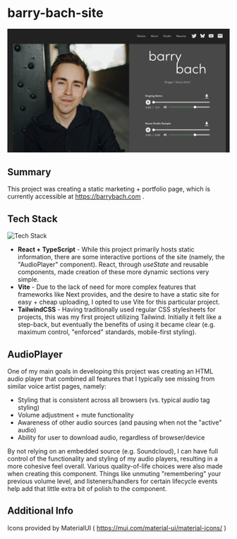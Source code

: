 # barry-bach-site

![Top-half Screenshot](sample.png)

## Summary
This project was creating a static marketing + portfolio page, which is currently accessible at https://barrybach.com .

## Tech Stack
![Tech Stack](https://skillicons.dev/icons?i=ts,react,vite,tailwind)

- **React + TypeScript** - While this project primarily hosts static information, there are some interactive portions of the site (namely, the "AudioPlayer" component). React, through *useState* and reusable components, made creation of these more dynamic sections very simple.
- **Vite** - Due to the lack of need for more complex features that frameworks like Next provides, and the desire to have a static site for easy + cheap uploading, I opted to use Vite for this particular project.
- **TailwindCSS** - Having traditionally used regular CSS stylesheets for projects, this was my first project utilizing Tailwind. Initially it felt like a step-back, but eventually the benefits of using it became clear (e.g. maximum control, "enforced" standards, mobile-first styling).

## AudioPlayer
One of my main goals in developing this project was creating an HTML audio player that combined all features that I typically see missing from similar voice artist pages, namely:
- Styling that is consistent across all browsers (vs. typical audio tag styling)
- Volume adjustment + mute functionality
- Awareness of other audio sources (and pausing when not the "active" audio)
- Ability for user to download audio, regardless of browser/device

By not relying on an embedded source (e.g. Soundcloud), I can have full control of the functionality and styling of my audio players, resulting in a more cohesive feel overall.
Various quality-of-life choices were also made when creating this component. Things like unmuting "remembering" your previous volume level, and listeners/handlers for certain lifecycle events help add that little extra bit of polish to the component.

## Additional Info
Icons provided by MaterialUI ( https://mui.com/material-ui/material-icons/ )
  
